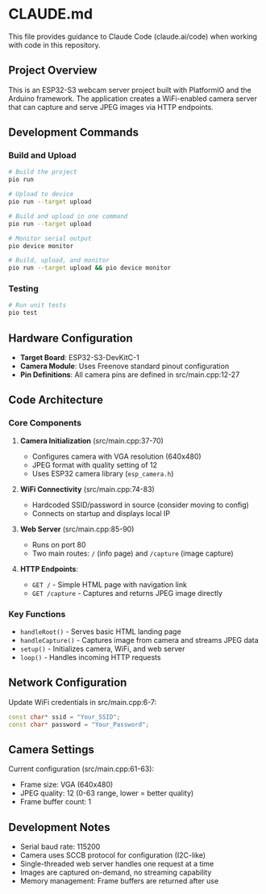 # CLAUDE.md

This file provides guidance to Claude Code (claude.ai/code) when working with code in this repository.

## Project Overview

This is an ESP32-S3 webcam server project built with PlatformIO and the Arduino framework. The application creates a WiFi-enabled camera server that can capture and serve JPEG images via HTTP endpoints.

## Development Commands

### Build and Upload
```bash
# Build the project
pio run

# Upload to device
pio run --target upload

# Build and upload in one command
pio run --target upload

# Monitor serial output
pio device monitor

# Build, upload, and monitor
pio run --target upload && pio device monitor
```

### Testing
```bash
# Run unit tests
pio test
```

## Hardware Configuration

- **Target Board**: ESP32-S3-DevKitC-1
- **Camera Module**: Uses Freenove standard pinout configuration
- **Pin Definitions**: All camera pins are defined in src/main.cpp:12-27

## Code Architecture

### Core Components

1. **Camera Initialization** (src/main.cpp:37-70)
   - Configures camera with VGA resolution (640x480)
   - JPEG format with quality setting of 12
   - Uses ESP32 camera library (`esp_camera.h`)

2. **WiFi Connectivity** (src/main.cpp:74-83)
   - Hardcoded SSID/password in source (consider moving to config)
   - Connects on startup and displays local IP

3. **Web Server** (src/main.cpp:85-90)
   - Runs on port 80
   - Two main routes: `/` (info page) and `/capture` (image capture)

4. **HTTP Endpoints**:
   - `GET /` - Simple HTML page with navigation link
   - `GET /capture` - Captures and returns JPEG image directly

### Key Functions

- `handleRoot()` - Serves basic HTML landing page
- `handleCapture()` - Captures image from camera and streams JPEG data
- `setup()` - Initializes camera, WiFi, and web server
- `loop()` - Handles incoming HTTP requests

## Network Configuration

Update WiFi credentials in src/main.cpp:6-7:
```cpp
const char* ssid = "Your_SSID";
const char* password = "Your_Password";
```

## Camera Settings

Current configuration (src/main.cpp:61-63):
- Frame size: VGA (640x480)
- JPEG quality: 12 (0-63 range, lower = better quality)
- Frame buffer count: 1

## Development Notes

- Serial baud rate: 115200
- Camera uses SCCB protocol for configuration (I2C-like)
- Single-threaded web server handles one request at a time
- Images are captured on-demand, no streaming capability
- Memory management: Frame buffers are returned after use